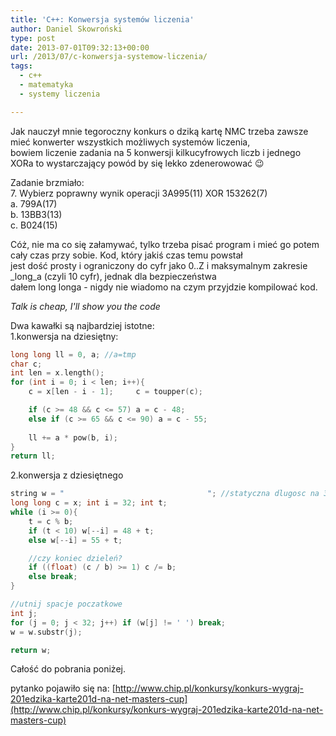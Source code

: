 ```yaml
---
title: 'C++: Konwersja systemów liczenia'
author: Daniel Skowroński
type: post
date: 2013-07-01T09:32:13+00:00
url: /2013/07/c-konwersja-systemow-liczenia/
tags:
  - c++
  - matematyka
  - systemy liczenia

---
```

Jak nauczył mnie tegoroczny konkurs o dziką kartę NMC trzeba zawsze mieć konwerter wszystkich możliwych systemów liczenia,  
bowiem liczenie zadania na 5 konwersji kilkucyfrowych liczb i jednego XORa to wystarczający powód by się lekko zdenerowować 😉  
<!--break-->

Zadanie brzmiało:  
7. Wybierz poprawny wynik operacji 3A995(11) XOR 153262(7)  
a. 799A(17)  
b. 13BB3(13)  
c. B024(15)

Cóż, nie ma co się załamywać, tylko trzeba pisać program i mieć go potem cały czas przy sobie. Kod, który jakiś czas temu powstał  
jest dość prosty i ograniczony do cyfr jako 0..Z i maksymalnym zakresie _long_a (czyli 10 cyfr), jednak dla bezpieczeństwa  
dałem long longa - nigdy nie wiadomo na czym przyjdzie kompilować kod.

_Talk is cheap, I'll show you the code_

Dwa kawałki są najbardziej istotne:  
1.konwersja na dziesiętny: 

```c++
long long ll = 0, a; //a=tmp
char c;
int len = x.length();
for (int i = 0; i < len; i++){
    c = x[len - i - 1];     c = toupper(c);

    if (c >= 48 && c <= 57) a = c - 48;
    else if (c >= 65 && c <= 90) a = c - 55;
    
    ll += a * pow(b, i);
}
return ll;

```


2.konwersja z dziesiętnego

```c++
string w = "                                "; //statyczna dlugosc na 32 - max cyfr w tej specyfikacji
long long c = x; int i = 32; int t;
while (i >= 0){
    t = c % b;
    if (t < 10) w[--i] = 48 + t;
    else w[--i] = 55 + t;

    //czy koniec dzieleń?
    if ((float) (c / b) >= 1) c /= b;
    else break;
}

//utnij spacje poczatkowe
int j;
for (j = 0; j < 32; j++) if (w[j] != ' ') break;
w = w.substr(j);

return w;

```


Całość do pobrania poniżej.



pytanko pojawiło się na: [http://www.chip.pl/konkursy/konkurs-wygraj-201edzika-karte201d-na-net-masters-cup](http://www.chip.pl/konkursy/konkurs-wygraj-201edzika-karte201d-na-net-masters-cup)